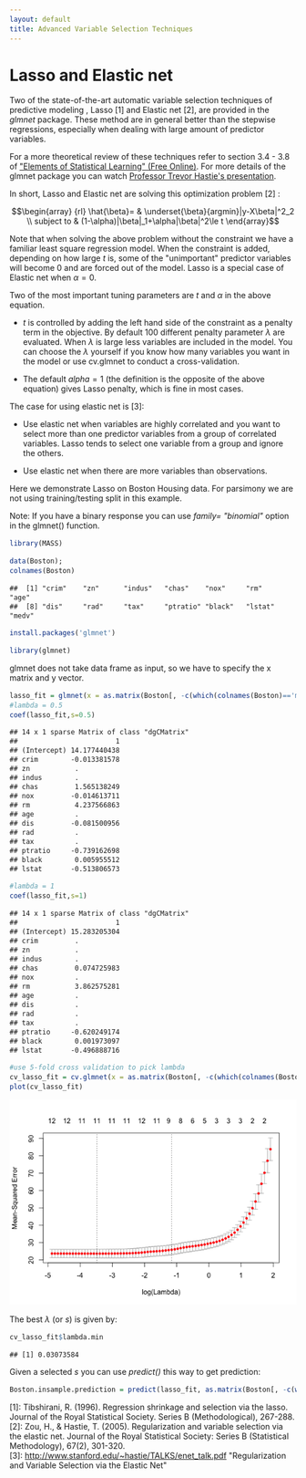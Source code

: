 ```yaml
---
layout: default
title: Advanced Variable Selection Techniques
---
```


# Lasso and Elastic net 

Two of the state-of-the-art automatic variable selection techniques of predictive modeling , Lasso [1] and Elastic net [2], are provided in the _glmnet_ package. These method are in general better than the stepwise regressions, especially when dealing with large amount of predictor variables.

For a more theoretical review of these techniques refer to section 3.4 - 3.8 of ["Elements of Statistical Learning" (Free Online)](http://www-stat.stanford.edu/~tibs/ElemStatLearn/). For more details of the glmnet package you can watch [Professor Trevor Hastie's presentation](http://www.youtube.com/watch?v=BU2gjoLPfDc). 

In short, Lasso and Elastic net are solving this optimization problem [2] :

$$\begin{array}
{rl}
\hat{\beta}= & \underset{\beta}{argmin}|y-X\beta|^2_2 \\
subject to & (1-\alpha)|\beta|_1+\alpha|\beta|^2\le t
\end{array}$$

Note that when solving the above problem without the constraint we have a familiar least square regression model. When the constraint is added, depending on how large $t$ is, some of the "unimportant" predictor variables will become 0 and are forced out of the model. Lasso is a special case of Elastic net when $\alpha = 0$.

Two of the most important tuning parameters are $t$ and $\alpha$ in the above equation. 

- $t$ is controlled by adding the left hand side of the constraint as a penalty term in the objective. By default 100 different penalty parameter $\lambda$ are evaluated. When $\lambda$ is large less variables are included in the model. You can choose the $\lambda$ yourself if you know how many variables you want in the model or use cv.glmnet to conduct a cross-validation.

- The default $alpha = 1$ (the definition is the opposite of the above equation) gives Lasso penalty, which is fine in most cases.

The case for using elastic net is [3]: 

- Use elastic net when variables are highly correlated and you want to select more than one predictor variables from a group of correlated variables. Lasso tends to select one variable from a group and ignore the others.

- Use elastic net when there are more variables than observations.

Here we demonstrate Lasso on Boston Housing data. For parsimony we are not using training/testing split in this example.

Note: If you have a binary response you can use _family= "binomial"_ option in the glmnet() function. 


```r
library(MASS)
```


```r
data(Boston);
colnames(Boston) 
```

```
##  [1] "crim"    "zn"      "indus"   "chas"    "nox"     "rm"      "age"    
##  [8] "dis"     "rad"     "tax"     "ptratio" "black"   "lstat"   "medv"
```


```r
install.packages('glmnet')
```


```r
library(glmnet)
```

glmnet does not take data frame as input, so we have to specify the x matrix and y vector.


```r
lasso_fit = glmnet(x = as.matrix(Boston[, -c(which(colnames(Boston)=='medv'))]), y = Boston$medv, alpha = 1)
#lambda = 0.5
coef(lasso_fit,s=0.5)
```

```
## 14 x 1 sparse Matrix of class "dgCMatrix"
##                        1
## (Intercept) 14.177440438
## crim        -0.013381578
## zn           .          
## indus        .          
## chas         1.565138249
## nox         -0.014613711
## rm           4.237566863
## age          .          
## dis         -0.081500956
## rad          .          
## tax          .          
## ptratio     -0.739162698
## black        0.005955512
## lstat       -0.513806573
```

```r
#lambda = 1
coef(lasso_fit,s=1)
```

```
## 14 x 1 sparse Matrix of class "dgCMatrix"
##                        1
## (Intercept) 15.283205304
## crim         .          
## zn           .          
## indus        .          
## chas         0.074725983
## nox          .          
## rm           3.862575281
## age          .          
## dis          .          
## rad          .          
## tax          .          
## ptratio     -0.620249174
## black        0.001973097
## lstat       -0.496888716
```

```r
#use 5-fold cross validation to pick lambda
cv_lasso_fit = cv.glmnet(x = as.matrix(Boston[, -c(which(colnames(Boston)=='medv'))]), y = Boston$medv, alpha = 1, nfolds = 5)
plot(cv_lasso_fit)
```

![](VS_files/figure-html/unnamed-chunk-4-1.png)<!-- -->

The best $\lambda$ (or _s_) is given by:

```r
cv_lasso_fit$lambda.min
```

```
## [1] 0.03073584
```

Given a selected _s_ you can use _predict()_ this way to get prediction:

```r
Boston.insample.prediction = predict(lasso_fit, as.matrix(Boston[, -c(which(colnames(Boston)=='medv'))]), s = cv_lasso_fit$lambda.min)
```


[1]: Tibshirani, R. (1996). Regression shrinkage and selection via the lasso. Journal of the Royal Statistical Society. Series B (Methodological), 267-288.
[2]: Zou, H., & Hastie, T. (2005). Regularization and variable selection via the elastic net. Journal of the Royal Statistical Society: Series B (Statistical Methodology), 67(2), 301-320.  
[3]: http://www.stanford.edu/~hastie/TALKS/enet_talk.pdf "Regularization and Variable Selection via the Elastic Net"
